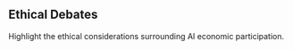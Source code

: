 ## Ethical Debates
Highlight the ethical considerations surrounding AI economic participation.

```
